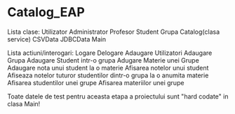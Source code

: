 # Catalog_EAP

Lista clase:
  Utilizator
  Administrator
  Profesor
  Student
  Grupa
  Catalog(clasa service)
  CSVData
  JDBCData
  Main
  
Lista actiuni/interogari:
  Logare
  Delogare
  Adaugare Utilizatori
  Adaugare Grupa
  Adaugare Student intr-o grupa
  Adugare Materie unei Grupe
  Adaugare nota unui student la o materie
  Afisarea notelor unui student
  Afiseaza notelor tuturor studentilor dintr-o grupa la o anumita materie
  Afisarea studentilor unei grupe
  Afisarea materiilor unei grupe 
  
Toate datele de test pentru aceasta etapa a proiectului sunt "hard codate" in clasa Main!
 
